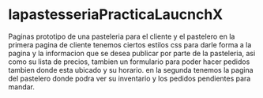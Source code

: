 # lapastesseriaPracticaLaucnchX
Paginas prototipo de una pasteleria para el cliente y el pastelero
en la primera pagina de cliente tenemos ciertos estilos css para darle forma a la pagina y la informacion que se desea publicar por parte de la pasteleria, asi como su lista de precios, tambien un formulario para poder hacer pedidos
tambien donde esta ubicado y su horario.
en la segunda tenemos la pagina del pastelero donde podra ver su inventario y los pedidos pendientes para mandar.

